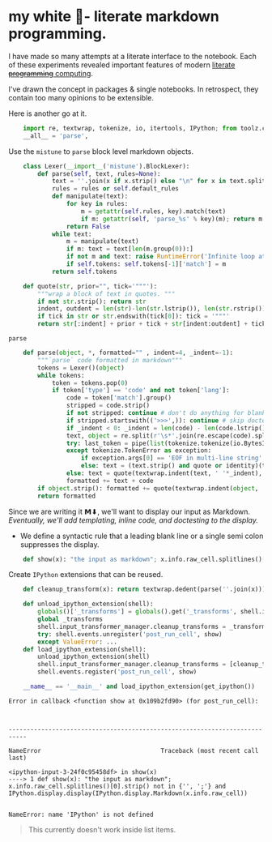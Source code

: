 # my white 🐳- literate markdown programming.

I have made so many attempts at a literate interface to the notebook.  Each of these experiments revealed important features of modern [literate ~~programming~~ computing](http://blog.fperez.org/2013/04/literate-computing-and-computational.html).

I've drawn the concept in packages & single notebooks.  In retrospect, they contain too many opinions to be extensible.  

Here is another go at it.


```python
    import re, textwrap, tokenize, io, itertools, IPython; from toolz.curried import *
    __all__ = 'parse',
```

Use the `mistune` to `parse` block level markdown objects.


```python
    class Lexer(__import__('mistune').BlockLexer):
        def parse(self, text, rules=None):
            text = ''.join(x if x.strip() else "\n" for x in text.splitlines(True))
            rules = rules or self.default_rules
            def manipulate(text):
                for key in rules:
                    m = getattr(self.rules, key).match(text)
                    if m: getattr(self, 'parse_%s' % key)(m); return m
                return False  
            while text:
                m = manipulate(text)
                if m: text = text[len(m.group(0)):]
                if not m and text: raise RuntimeError('Infinite loop at: %s' % text)
                if self.tokens: self.tokens[-1]['match'] = m
            return self.tokens
```


```python
    def quote(str, prior="", tick='"""'):
        """wrap a block of text in quotes. """
        if not str.strip(): return str
        indent, outdent = len(str)-len(str.lstrip()), len(str.rstrip())
        if tick in str or str.endswith(tick[0]): tick = '"""'
        return str[:indent] + prior + tick + str[indent:outdent] + tick + ";" + str[outdent:]
```

`parse` 


```python
    def parse(object, *, formatted="" , indent=4, _indent=-1):
        """`parse` code formatted in markdown"""
        tokens = Lexer()(object)
        while tokens:
            token = tokens.pop(0)
            if token['type'] == 'code' and not token['lang']:
                code = token['match'].group()
                stripped = code.strip()
                if not stripped: continue # don't do anything for blank code.
                if stripped.startswith(('>>>',)): continue # skip doctests
                if _indent < 0: _indent = len(code) - len(code.lstrip())
                text, object = re.split(r'\s*'.join(re.escape(code).splitlines(True)), object)
                try: last_token = pipe(list(tokenize.tokenize(io.BytesIO(textwrap.dedent(formatted).encode('utf-8')).readline)),reversed, curry(itertools.dropwhile)(compose(complement(str.strip), operator.attrgetter('string'))), first)
                except tokenize.TokenError as exception:
                    if exception.args[0] == 'EOF in multi-line string': text = textwrap.indent(text, ' '*_indent)
                    else: text = (text.strip() and quote or identity)(text, ' '*_indent)
                else: text = quote(textwrap.indent(text, ' '*_indent), ' '*indent if last_token.string in {':'} else '' + ' '*(len(last_token.line) - len(last_token.line.lstrip())))
                formatted += text + code
        if object.strip(): formatted += quote(textwrap.indent(object, ' '*_indent)) + ';'
        return formatted
```

Since we are writing it 𝗠⬇, we'll want to display our input as Markdown.  _Eventually, we'll add templating, inline code, and doctesting to the display._

* We define a syntactic rule that a leading blank line or a single semi colon suppresses the display.


```python
    def show(x): "the input as markdown"; x.info.raw_cell.splitlines()[0].strip() not in {'', ';'} and IPython.display.display(IPython.display.Markdown(x.info.raw_cell))
```

Create `IPython` extensions that can be reused.


```python
    def cleanup_transform(x): return textwrap.dedent(parse(''.join(x))).splitlines(True)

    def unload_ipython_extension(shell):
        globals()['_transforms'] = globals().get('_transforms', shell.input_transformer_manager.cleanup_transforms)
        global _transforms
        shell.input_transformer_manager.cleanup_transforms = _transforms
        try: shell.events.unregister('post_run_cell', show)
        except ValueError: ...
    def load_ipython_extension(shell):
        unload_ipython_extension(shell)
        shell.input_transformer_manager.cleanup_transforms = [cleanup_transform]
        shell.events.register('post_run_cell', show)

    __name__ == '__main__' and load_ipython_extension(get_ipython())
```

    Error in callback <function show at 0x109b2fd90> (for post_run_cell):



    ---------------------------------------------------------------------------

    NameError                                 Traceback (most recent call last)

    <ipython-input-3-24f0c95458df> in show(x)
    ----> 1 def show(x): "the input as markdown"; x.info.raw_cell.splitlines()[0].strip() not in {'', ';'} and IPython.display.display(IPython.display.Markdown(x.info.raw_cell))
    

    NameError: name 'IPython' is not defined


> This currently doesn't work inside list items.


```python

```
